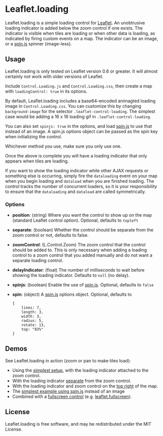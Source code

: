 Leaflet.loading
===============

Leaflet.loading is a simple loading control for [Leaflet][]. An unobtrusive
loading indicator is added below the zoom control if one exists. The indicator
is visible when tiles are loading or when other data is loading, as indicated by
firing custom events on a map. The indicator can be an image, or a [spin.js][] 
spinner (image-less).


## Usage

Leaflet.loading is only tested on Leaflet version 0.6 or greater. It will almost
certainly not work with older versions of Leaflet.

Include `Control.Loading.js` and `Control.Loading.css`, then create a map with 
`loadingControl: true` in its options. 

By default, Leaflet.loading includes a base64-encoded animagted loading image in 
`Control.Loading.css`. You can customize this by changing `background-image` for
the selector `.leaflet-control-loading`. The simplest case would be adding a 16
x 16 loading gif in `.leaflet-control-loading`.

You can also set `spinjs: true` in the options, and load [spin.js][] to use that
instead of an image. A spin.js options object can be passed as the spin key when
initializing the control.

Whichever method you use, make sure you only use one.

Once the above is complete you will have a loading indicator that only appears
when tiles are loading. 

If you want to show the loading indicator while other AJAX requests or something
else is occurring, simply fire the `dataloading` event on your map when you 
begin loading and `dataload` when you are finished loading. The control tracks 
the number of concurrent loaders, so it is your responsibility to ensure that 
the `dataloading` and `dataload` are called symmetrically.

### Options

 - **position**: (string) Where you want the control to show up on the map (standard
   Leaflet control option). Optional, defaults to `topleft`
 - **separate**: (boolean) Whether the control should be separate from the zoom
   control or not, defaults to false.
 - **zoomControl**: (L.Control.Zoom) The zoom control that the control should be
   added to. This is only necessary when adding a loading control to a zoom 
   control that you added manually and do not want a separate loading control.
 - **delayIndicator**: (float) The number of milliseconds to wait before 
   showing the loading indicator. Defaults to `null` (no delay).
 - **spinjs**: (boolean) Enable the use of [spin.js][]. Optional, defaults to 
   `false`
 - **spin**: (object) A [spin.js][] options object. Optional, defaults to 

    ```
    { 
        lines: 7,
        length: 3,
        width: 3,
        radius: 5,
        rotate: 13,
        top: "83%" 
    }
    ```


## Demos

See Leaflet.loading in action (zoom or pan to make tiles load):

 - Using the [simplest setup][simple], with the loading indicator attached to
   the zoom control.
 - With the loading indicator [separate][] from the zoom control.
 - With the loading indicator and zoom control on the [top right][topright] of
   the map.
 - The [simplest example using spin.js](http://ebrelsford.github.io/Leaflet.loading/spinjs.html) instead of an image
 - Combined with a [fullscreen control][combined] (e.g. [leaflet.fullscreen][]).


## License

Leaflet.loading is free software, and may be redistributed under the MIT
License.


 [Leaflet]: https://github.com/Leaflet/Leaflet
 [spin.js]: https://github.com/fgnass/spin.js/
 [simple]: http://ebrelsford.github.io/Leaflet.loading/simple.html
 [separate]: http://ebrelsford.github.io/Leaflet.loading/separate.html
 [topright]: http://ebrelsford.github.io/Leaflet.loading/topright.html
 [combined]: http://ebrelsford.github.io/Leaflet.loading/combined.html
 [leaflet.fullscreen]: https://github.com/brunob/leaflet.fullscreen
